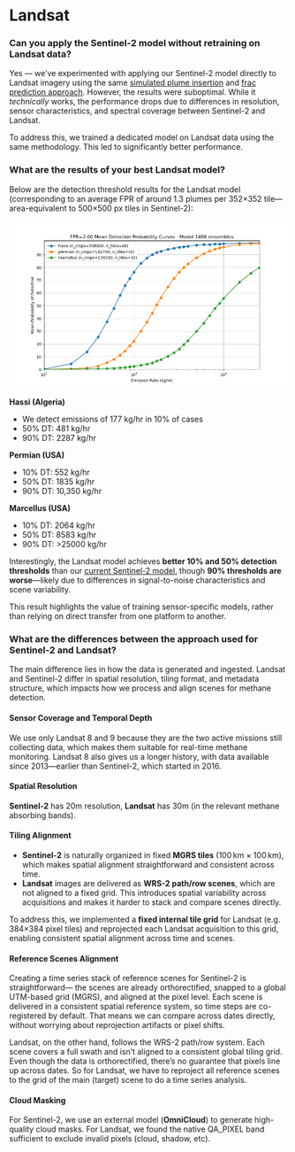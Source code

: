 # Landsat


### Can you apply the Sentinel-2 model without retraining on Landsat data?

Yes — we’ve experimented with applying our Sentinel-2 model directly to Landsat imagery using the same [simulated plume insertion](Data.md#how-do-you-simulate-methane-plumes) and [frac prediction approach](Data.md#what-is-the-input-to-the-neural-network). However, the results were suboptimal. While it *technically* works, the performance drops due to differences in resolution, sensor characteristics, and spectral coverage between Sentinel-2 and Landsat.

To address this, we trained a dedicated model on Landsat data using the same methodology. This led to significantly better performance.

### What are the results of your best Landsat model?

Below are the detection threshold results for the Landsat model (corresponding to an average FPR of around 1.3 plumes per 352×352 tile—area-equivalent to 500×500 px tiles in Sentinel-2):

![image17](images/image9.png)

**Hassi (Algeria)**

* We detect emissions of 177 kg/hr in 10% of cases
* 50% DT: 481 kg/hr
* 90% DT: 2287 kg/hr

**Permian (USA)**

* 10% DT:  552 kg/hr
* 50% DT: 1835 kg/hr
* 90% DT: 10,350 kg/hr

**Marcellus (USA)**

* 10% DT: 2064 kg/hr
* 50% DT: 8583 kg/hr
* 90% DT: \>25000 kg/hr

Interestingly, the Landsat model achieves **better 10% and 50% detection thresholds** than our [current Sentinel-2 model](Validation.md#what-are-the-results-of-your-best-model), though **90% thresholds are worse**—likely due to differences in signal-to-noise characteristics and scene variability.

This result highlights the value of training sensor-specific models, rather than relying on direct transfer from one platform to another.

### What are the differences between the approach used for Sentinel-2 and Landsat?

The main difference lies in how the data is generated and ingested. Landsat and Sentinel-2 differ in spatial resolution, tiling format, and metadata structure, which impacts how we process and align scenes for methane detection.

#### Sensor Coverage and Temporal Depth

We use only Landsat 8 and 9 because they are the two active missions still collecting data, which makes them suitable for real-time methane monitoring. Landsat 8 also gives us a longer history, with data available since 2013—earlier than Sentinel-2, which started in 2016\.

#### Spatial Resolution

**Sentinel-2** has 20m resolution, **Landsat** has 30m (in the relevant methane absorbing bands).

#### Tiling Alignment

* **Sentinel-2** is naturally organized in fixed **MGRS tiles** (100 km × 100 km), which makes spatial alignment straightforward and consistent across time.
* **Landsat** images are delivered as **WRS-2 path/row scenes**, which are not aligned to a fixed grid. This introduces spatial variability across acquisitions and makes it harder to stack and compare scenes directly.

To address this, we implemented a **fixed internal tile grid** for Landsat (e.g. 384×384 pixel tiles) and reprojected each Landsat acquisition to this grid, enabling consistent spatial alignment across time and scenes.

#### Reference Scenes Alignment

Creating a time series stack of reference scenes for Sentinel-2 is straightforward— the scenes are already orthorectified, snapped to a global UTM-based grid (MGRS), and aligned at the pixel level. Each scene is delivered in a consistent spatial reference system, so time steps are co-registered by default. That means we can compare across dates directly, without worrying about reprojection artifacts or pixel shifts.

Landsat, on the other hand, follows the WRS-2 path/row system. Each scene covers a full swath and isn’t aligned to a consistent global tiling grid. Even though the data is orthorectified, there’s no guarantee that pixels line up across dates. So for Landsat, we have to reproject all reference scenes to the grid of the main (target) scene to do a time series analysis.

#### Cloud Masking

For Sentinel-2, we use an external model (**OmniCloud**) to generate high-quality cloud masks. For Landsat, we found the native QA\_PIXEL band sufficient to exclude invalid pixels (cloud, shadow, etc).

#